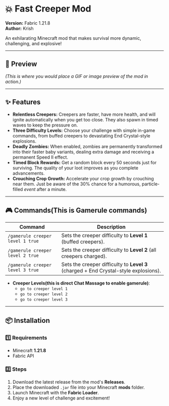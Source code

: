 # 💥 Fast Creeper Mod
**Version:** Fabric 1.21.8  
**Author:** Krish  

An exhilarating Minecraft mod that makes survival more dynamic, challenging, and explosive!  

---

## 📸 Preview
*(This is where you would place a GIF or image preview of the mod in action.)*

---

## ✨ Features
- **Relentless Creepers:** Creepers are faster, have more health, and will ignite automatically when you get too close. They also spawn in timed waves to keep the pressure on.  
- **Three Difficulty Levels:** Choose your challenge with simple in-game commands, from buffed creepers to devastating End Crystal-style explosions.  
- **Deadly Zombies:** When enabled, zombies are permanently transformed into their faster baby variants, dealing extra damage and receiving a permanent Speed II effect.  
- **Timed Block Rewards:** Get a random block every 50 seconds just for surviving. The quality of your loot improves as you complete advancements.  
- **Crouching Crop Growth:** Accelerate your crop growth by crouching near them. Just be aware of the 30% chance for a humorous, particle-filled *event* after a minute.  

---

## 🎮 Commands(This is Gamerule commands)
| Command              | Description                                                        |
|-------------------------------------|--------------------------------------------------------------------|
| `/gamerule creeper level 1 true`    | Sets the creeper difficulty to **Level 1** (buffed creepers).      |
| `/gamerule creeper level 2 true`    | Sets the creeper difficulty to **Level 2** (all creepers charged). |
| `/gamerule creeper level 3 true`    | Sets the creeper difficulty to **Level 3** (charged + End Crystal-style explosions). |

* **Creeper Levels(this is direct Chat Massage to enable gamerule)**:
    * `go to creeper level 1`
    * `go to creeper level 2`
    * `go to creeper level 3`
---

## 📦 Installation
### 1️⃣ Requirements
- Minecraft **1.21.8**  
- Fabric API  

### 2️⃣ Steps
1. Download the latest release from the mod's **Releases**.  
2. Place the downloaded `.jar` file into your Minecraft **mods** folder.  
3. Launch Minecraft with the **Fabric Loader**.  
4. Enjoy a new level of challenge and excitement!  
